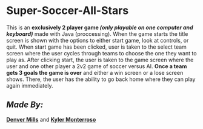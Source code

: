 # Super-Soccer-All-Stars

This is an **exclusively 2 player game *(only playable on one computer and keyboard)*** made with Java (proccessing). When the game starts the title screen is shown with the options to either start game, look at controls, or quit. When start game has been clicked, user is taken to the select team screen where the user cycles through teams to choose the one they want to play as. After clicking start, the user is taken to the game screen where the user and one other player a 2v2 game of soccer versus AI. **Once a team gets 3 goals the game is over** and either a win screen or a lose screen shows. There, the user has the ability to go back home where they can play again immediately.

## *Made By:*
[**Denver Mills**](milld9601@wrdsb.ca)
and
[**Kyler Monterroso**](montk8533@wrdsb.ca)
